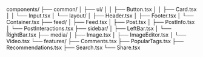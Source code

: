 components/
├── common/
│   ├── ui/
│   │   ├── Button.tsx
│   │   ├── Card.tsx
│   │   └── Input.tsx
│   └── layout/
│       ├── Header.tsx
│       ├── Footer.tsx
│       └── Container.tsx
├── feed/
│   ├── Feed.tsx
│   ├── Post.tsx
│   ├── PostInfo.tsx
│   └── PostInteractions.tsx
├── sidebar/
│   ├── LeftBar.tsx
│   └── RightBar.tsx
├── media/
│   ├── Image.tsx
│   ├── ImageEditor.tsx
│   └── Video.tsx
└── features/
    ├── Comments.tsx
    ├── PopularTags.tsx
    ├── Recommendations.tsx
    ├── Search.tsx
    └── Share.tsx
    